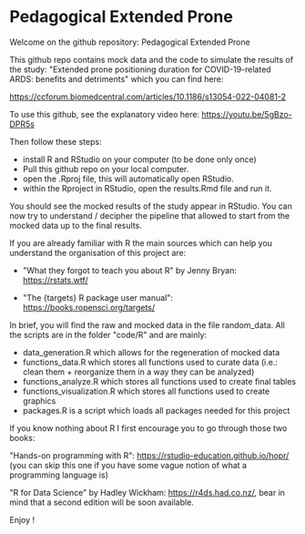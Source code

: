 # Pedagogical Extended Prone

Welcome on the github repository: Pedagogical Extended Prone

This github repo contains mock data and the code to simulate the results of the study: 
"Extended prone positioning duration for COVID-19-related ARDS: benefits and detriments" which you can find here: 

https://ccforum.biomedcentral.com/articles/10.1186/s13054-022-04081-2

To use this github, see the explanatory video here: https://youtu.be/5gBzo-DPR5s

Then follow these steps: 
- install R and RStudio on your computer (to be done only once)
- Pull this github repo on your local computer. 
- open the .Rproj file, this will automatically open RStudio. 
- within the Rproject in RStudio, open the results.Rmd file and run it. 

You should see the mocked results of the study appear in RStudio. 
You can now try to understand / decipher the pipeline that allowed to start from the mocked data up to the final results. 

If you are already familiar with R the main sources which can help you understand the organisation of this project are: 

- "What they forgot to teach you about R" by Jenny Bryan: https://rstats.wtf/

- "The {targets} R package user manual": https://books.ropensci.org/targets/

In brief, you will find the raw and mocked data in the file random_data. All the scripts are in the folder "code/R" and are mainly: 
- data_generation.R which allows for the regeneration of mocked data
- functions_data.R which stores all functions used to curate data (i.e.: clean them + reorganize them in a way they can be analyzed)
- functions_analyze.R which stores all functions used to create final tables
- functions_visualization.R which stores all functions used to create graphics
- packages.R is a script which loads all packages needed for this project

If you know nothing about R I first encourage you to go through those two books: 

"Hands-on programming with R": https://rstudio-education.github.io/hopr/ (you can skip this one if you have some vague notion of what a programming language is)

"R for Data Science" by Hadley Wickham: https://r4ds.had.co.nz/, bear in mind that a second edition will be soon available. 

Enjoy ! 

